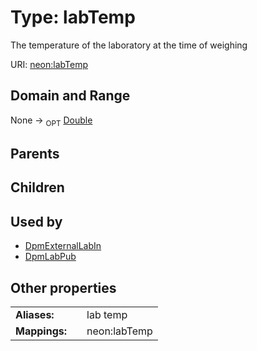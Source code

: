 
# Type: labTemp


The temperature of the laboratory at the time of weighing

URI: [neon:labTemp](https://data.neonscience.org/labTemp)


## Domain and Range

None ->  <sub>OPT</sub> [Double](types/Double.md)

## Parents


## Children


## Used by

 * [DpmExternalLabIn](DpmExternalLabIn.md)
 * [DpmLabPub](DpmLabPub.md)

## Other properties

|  |  |  |
| --- | --- | --- |
| **Aliases:** | | lab temp |
| **Mappings:** | | neon:labTemp |

